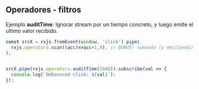 ## Operadores - filtros

Ejemplo **auditTime**: Ignorar stream por un tiempo concreto, y luego emite el ultimo valor recibido.

```typescript
const srcX = rxjs.fromEvent(window, 'click').pipe(
  rxjs.operators.scan((acc)=>acc+1,0), // BONUS! sumando (y emitiendo) el número de clicks, cómo un reduce
);


srcX.pipe(rxjs.operators.auditTime(1000)).subscribe(val => {
  console.log(`Debounced click: ${val}`);
});
```

